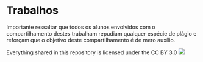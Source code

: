 # Trabalhos


Importante ressaltar que todos os alunos envolvidos com o compartilhamento destes trabalham repudiam qualquer espécie de plágio e reforçam que o objetivo deste compartilhamento é de mero auxílio. </br>

Everything shared in this repository is licensed under the CC BY 3.0
[<img src="https://licensebuttons.net/l/by/3.0/80x15.png">](https://creativecommons.org/licenses/by/3.0/)


